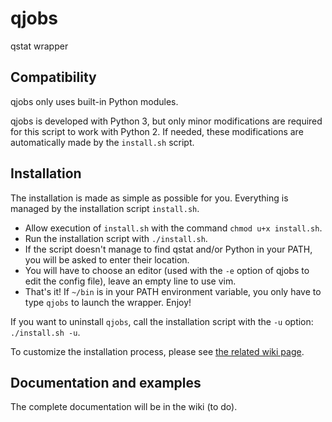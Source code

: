 # qjobs

qstat wrapper

## Compatibility

qjobs only uses built-in Python modules.

qjobs is developed with Python 3, but only minor modifications are required for
this script to work with Python 2. If needed, these modifications are
automatically made by the `install.sh` script.

## Installation

The installation is made as simple as possible for you. Everything is managed
by the installation script `install.sh`.

- Allow execution of `install.sh` with the command `chmod u+x install.sh`.
- Run the installation script with `./install.sh`.
- If the script doesn't manage to find qstat and/or Python in your PATH, you
  will be asked to enter their location.
- You will have to choose an editor (used with the `-e` option of qjobs to edit
  the config file), leave an empty line to use vim.
- That's it! If `~/bin` is in your PATH environment variable, you only have to
  type `qjobs` to launch the wrapper. Enjoy!

If you want to uninstall `qjobs`, call the installation script with the `-u`
option: `./install.sh -u`.

To customize the installation process, please see [the related wiki
page](https://github.com/amorison/qjobs/wiki/Installation).

## Documentation and examples

The complete documentation will be in the wiki (to do).
